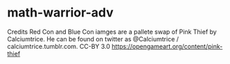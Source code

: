 # math-warrior-adv

Credits
Red Con and Blue Con iamges are a pallete swap of Pink Thief by Calciumtrice. He can be found on twitter as @Calciumtrice / calciumtrice.tumblr.com. CC-BY 3.0 https://opengameart.org/content/pink-thief
